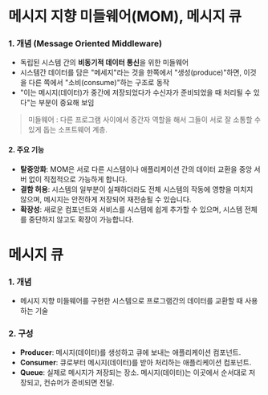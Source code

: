 # 메시지 지향 미들웨어(MOM), 메시지 큐

### 1. 개념 (Message Oriented Middleware)

- 독립된 시스템 간의 **비동기적 데이터 통신**을 위한 미들웨어
- 시스템간 데이터를 담은 "메세지"라는 것을 한쪽에서 "생성(produce)"하면, 이것을 다른 쪽에서 "소비(consume)"하는 구조로 동작
- "이는 메시지(데이터)가 중간에 저장되었다가 수신자가 준비되었을 때 처리될 수 있다"는 부분이 중요해 보임 

> 미들웨어 : 다른 프로그램 사이에서 중간자 역할을 해서 그들이 서로 잘 소통할 수 있게 돕는 소프트웨어 계층.

#### 2. 주요 기능

- **탈중앙화**: MOM은 서로 다른 시스템이나 애플리케이션 간의 데이터 교환을 중앙 서버 없이 직접적으로 가능하게 합니다.
- **결함 허용**: 시스템의 일부분이 실패하더라도 전체 시스템의 작동에 영향을 미치지 않으며, 메시지는 안전하게 저장되어 재전송될 수 있습니다.
- **확장성**: 새로운 컴포넌트와 서비스를 시스템에 쉽게 추가할 수 있으며, 시스템 전체를 중단하지 않고도 확장이 가능합니다.



# 메시지 큐

### 1. 개념

- 메시지 지향 미들웨어를 구현한 시스템으로 프로그램간의 데이터를 교환할 때 사용하는 기술

### 2. 구성

- **Producer**: 메시지(데이터)를 생성하고 큐에 보내는 애플리케이션 컴포넌트.
- **Consumer**: 큐로부터 메시지(데이터)를 받아 처리하는 애플리케이션 컴포넌트.
- **Queue**: 실제로 메시지가 저장되는 장소. 메시지(데이터)는 이곳에서 순서대로 저장되고, 컨슈머가 준비되면 전달.